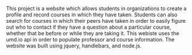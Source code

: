 This project is a website which allows students in organizations to create a profile and record courses in which they have taken. Students can also search for courses in which their peers have taken in order to easily figure out who to contact if they have a question about a particular course, whether that be before or while they are taking it. This webiste uses the umd.io api in order to populate professor and course information. The website was built using jquery, handlebars, and node.js. 
